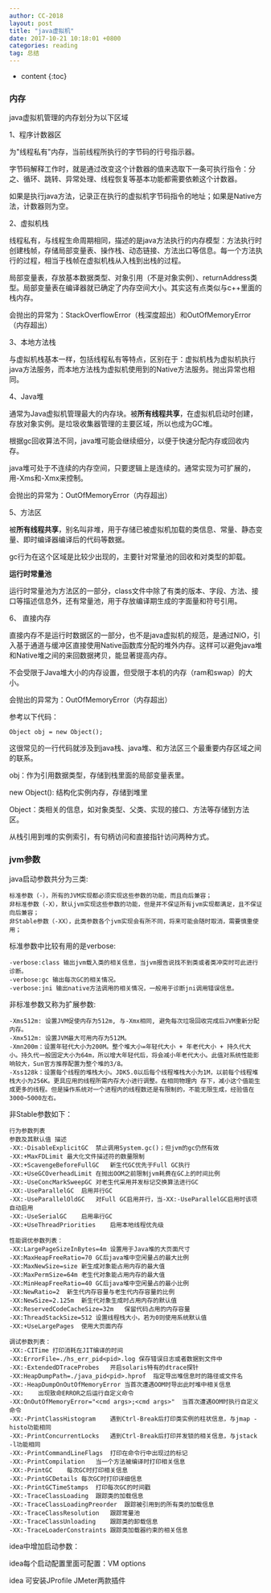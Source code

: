 ```yaml
---
author: CC-2018
layout: post
title: "java虚拟机"
date: 2017-10-21 10:18:01 +0800
categories: reading
tag: 总结
---
```


* content
{:toc}

### 内存

java虚拟机管理的内存划分为以下区域

1、程序计数器区

为"线程私有"内存，当前线程所执行的字节码的行号指示器。

字节码解释工作时，就是通过改变这个计数器的值来选取下一条可执行指令：分之、循环、跳转、异常处理、线程恢复等基本功能都需要依赖这个计数器。

如果是执行java方法，记录正在执行的虚拟机字节码指令的地址；如果是Native方法，计数器则为空。

2、虚拟机栈

线程私有，与线程生命周期相同，描述的是java方法执行的内存模型：方法执行时创建栈帧，存储局部变量表、操作栈、动态链接、方法出口等信息。每一个方法执行的过程，相当于栈帧在虚拟机栈从入栈到出栈的过程。

局部变量表，存放基本数据类型、对象引用（不是对象实例）、returnAddress类型。局部变量表在编译器就已确定了内存空间大小。其实这有点类似与c++里面的栈内存。

会抛出的异常为：StackOverflowError（栈深度超出）和OutOfMemoryError（内存超出）

3、本地方法栈

与虚拟机栈基本一样，包括线程私有等特点，区别在于：虚拟机栈为虚拟机执行java方法服务，而本地方法栈为虚拟机使用到的Native方法服务。抛出异常也相同。

4、Java堆

通常为Java虚拟机管理最大的内存块。被**所有线程共享**，在虚拟机启动时创建，存放对象实例。是垃圾收集器管理的主要区域，所以也成为GC堆。

根据gc回收算法不同，java堆可能会继续细分，以便于快速分配内存或回收内存。

java堆可处于不连续的内存空间，只要逻辑上是连续的。通常实现为可扩展的，用-Xms和-Xmx来控制。

会抛出的异常为：OutOfMemoryError（内存超出）

5、方法区

被**所有线程共享**，别名叫非堆，用于存储已被虚拟机加载的类信息、常量、静态变量、即时编译器编译后的代码等数据。

gc行为在这个区域是比较少出现的，主要针对常量池的回收和对类型的卸载。

**运行时常量池**

运行时常量池为方法区的一部分，class文件中除了有类的版本、字段、方法、接口等描述信息外，还有常量池，用于存放编译期生成的字面量和符号引用。

6、 直接内存

直接内存不是运行时数据区的一部分，也不是java虚拟机的规范，是通过NIO，引入基于通道与缓冲区直接使用Native函数库分配的堆外内存。这样可以避免java堆和Native堆之间的来回数据拷贝，能显著提高内存。

不会受限于Java堆大小的内存设置，但受限于本机的内存（ram和swap）的大小。

会抛出的异常为：OutOfMemoryError（内存超出）

参考以下代码：

```
Object obj = new Object();
```
这很常见的一行代码就涉及到java栈、java堆、和方法区三个最重要内存区域之间的联系。

obj：作为引用数据类型，存储到栈里面的局部变量表里。

new Object(): 结构化实例内存，存储到堆里

Object：类相关的信息，如对象类型、父类、实现的接口、方法等存储到方法区。

从栈引用到堆的实例索引，有句柄访问和直接指针访问两种方式。

### jvm参数

java启动参数共分为三类:

```
标准参数（-），所有的JVM实现都必须实现这些参数的功能，而且向后兼容；
非标准参数（-X），默认jvm实现这些参数的功能，但是并不保证所有jvm实现都满足，且不保证向后兼容；
非Stable参数（-XX），此类参数各个jvm实现会有所不同，将来可能会随时取消，需要慎重使用；
```

标准参数中比较有用的是verbose:

```
-verbose:class 输出jvm载入类的相关信息，当jvm报告说找不到类或者类冲突时可此进行诊断。
-verbose:gc 输出每次GC的相关情况。
-verbose:jni 输出native方法调用的相关情况，一般用于诊断jni调用错误信息。
```

非标准参数又称为扩展参数:

```
-Xms512m: 设置JVM促使内存为512m, 与-Xmx相同, 避免每次垃圾回收完成后JVM重新分配内存。
-Xmx512m: 设置JVM最大可用内存为512M。
-Xmn200m：设置年轻代大小为200M。整个堆大小=年轻代大小 + 年老代大小 + 持久代大小。持久代一般固定大小为64m，所以增大年轻代后，将会减小年老代大小。此值对系统性能影响较大，Sun官方推荐配置为整个堆的3/8。
-Xss128k：设置每个线程的堆栈大小。JDK5.0以后每个线程堆栈大小为1M，以前每个线程堆栈大小为256K。更具应用的线程所需内存大小进行调整。在相同物理内 存下，减小这个值能生成更多的线程。但是操作系统对一个进程内的线程数还是有限制的，不能无限生成，经验值在3000~5000左右。
```

非Stable参数如下：

```
行为参数列表
参数及其默认值	描述
-XX:-DisableExplicitGC	禁止调用System.gc()；但jvm的gc仍然有效
-XX:+MaxFDLimit	最大化文件描述符的数量限制
-XX:+ScavengeBeforeFullGC	新生代GC优先于Full GC执行
-XX:+UseGCOverheadLimit	在抛出OOM之前限制jvm耗费在GC上的时间比例
-XX:-UseConcMarkSweepGC	对老生代采用并发标记交换算法进行GC
-XX:-UseParallelGC	启用并行GC
-XX:-UseParallelOldGC	对Full GC启用并行，当-XX:-UseParallelGC启用时该项自动启用
-XX:-UseSerialGC	启用串行GC
-XX:+UseThreadPriorities	启用本地线程优先级

性能调优参数列表：
-XX:LargePageSizeInBytes=4m	设置用于Java堆的大页面尺寸
-XX:MaxHeapFreeRatio=70	GC后java堆中空闲量占的最大比例
-XX:MaxNewSize=size	新生成对象能占用内存的最大值
-XX:MaxPermSize=64m	老生代对象能占用内存的最大值
-XX:MinHeapFreeRatio=40	GC后java堆中空闲量占的最小比例
-XX:NewRatio=2	新生代内存容量与老生代内存容量的比例
-XX:NewSize=2.125m	新生代对象生成时占用内存的默认值
-XX:ReservedCodeCacheSize=32m	保留代码占用的内存容量
-XX:ThreadStackSize=512	设置线程栈大小，若为0则使用系统默认值
-XX:+UseLargePages	使用大页面内存

调试参数列表：
-XX:-CITime	打印消耗在JIT编译的时间
-XX:ErrorFile=./hs_err_pid<pid>.log	保存错误日志或者数据到文件中
-XX:-ExtendedDTraceProbes	开启solaris特有的dtrace探针
-XX:HeapDumpPath=./java_pid<pid>.hprof	指定导出堆信息时的路径或文件名
-XX:-HeapDumpOnOutOfMemoryError	当首次遭遇OOM时导出此时堆中相关信息
-XX:	出现致命ERROR之后运行自定义命令
-XX:OnOutOfMemoryError="<cmd args>;<cmd args>"	当首次遭遇OOM时执行自定义命令
-XX:-PrintClassHistogram	遇到Ctrl-Break后打印类实例的柱状信息，与jmap -histo功能相同
-XX:-PrintConcurrentLocks	遇到Ctrl-Break后打印并发锁的相关信息，与jstack -l功能相同
-XX:-PrintCommandLineFlags	打印在命令行中出现过的标记
-XX:-PrintCompilation	当一个方法被编译时打印相关信息
-XX:-PrintGC	每次GC时打印相关信息
-XX:-PrintGCDetails	每次GC时打印详细信息
-XX:-PrintGCTimeStamps	打印每次GC的时间戳
-XX:-TraceClassLoading	跟踪类的加载信息
-XX:-TraceClassLoadingPreorder	跟踪被引用到的所有类的加载信息
-XX:-TraceClassResolution	跟踪常量池
-XX:-TraceClassUnloading	跟踪类的卸载信息
-XX:-TraceLoaderConstraints	跟踪类加载器约束的相关信息
```

idea中增加启动参数：

idea每个启动配置里面可配置：VM options

idea 可安装JProfile JMeter两款插件
